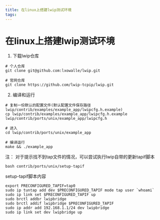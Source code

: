 ```yaml
---
title: 在linux上搭建lwip测试环境
tags:
---
```


# 在linux上搭建lwip测试环境

1. 下载lwip仓库

```shell
# 个人仓库
git clone git@github.com:lxowalle/lwip.git

# 官网仓库
git clone https://github.com/lwip-tcpip/lwip.git
```

2. 编译和运行

```shell
# 复制一份默认的配置文件(默认配置文件保存路径lwip/contrib/examples/example_app/lwipcfg.h.example)
cp lwip/contrib/examples/example_app/lwipcfg.h.example lwip/contrib/ports/unix/example_app/lwipcfg.h

# 进入
cd lwip/contrib/ports/unix/example_app

# 编译运行
make && ./example_app
```

注：
对于提示找不到tap文件的情况，可以尝试执行lwip自带的更新tapif脚本

```shell
bash contrib/ports/unix/setup-tapif
```

setup-tapif脚本内容

```shell
export PRECONFIGURED_TAPIF=tap0
sudo ip tuntap add dev $PRECONFIGURED_TAPIF mode tap user `whoami`
sudo ip link set $PRECONFIGURED_TAPIF up
sudo brctl addbr lwipbridge
sudo brctl addif lwipbridge $PRECONFIGURED_TAPIF
sudo ip addr add 192.168.1.1/24 dev lwipbridge
sudo ip link set dev lwipbridge up
```